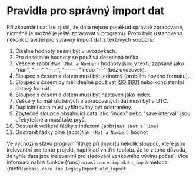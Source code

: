 # Pravidla pro správný import dat

Při zkoumání dat lze zjistit, že data nejsou poněkud správně zpracované, nicméně je možné je ještě zpracovat v programu.
Proto bylo ustanoveno několik pravidel pro správný import dat z textových souborů:

1. Číselné hodnoty nesmí být v uvozovkách.
2. Pro desetinné hodnoty se používá desetinná tečka.
3. Veškeré {abbr}`NaN (Not a Number)` hodnoty jsou v textu zapsané jako "nan", "---", "--.-", "------" nebo "--" (bez
   uvozovek).
4. Sloupec s časem a datem musí být jednotný (problém nového formátu).
5. Sloupec s časem by měl ideálně používat [ISO 8601](https://en.wikipedia.org/wiki/ISO_8601) nebo konzistentní datový
   formát.
6. Sloupec s časem a datem musí být nastaven jako index.
7. Veškerý formát uložených a zpracovaných dat musí být v UTC.
8. Duplicitní data musí vyfiltrovány být odstraněny.
9. Zbytečné sloupce obsahující data jako "index" nebo "save interval" jsou přebytečné a musí také pryč.
10. Odstranit veškeré řádky s indexem {abbr}`NaT (Not a Time)`
11. Odstranit řádky plné {abbr}`NaN (Not a Number)` hodnot

Ve výchozím stavu program filtruje při importu několik sloupců, které jsou irelevantní pro tento projekt, například
vnitřní teplotu. Je to z toho důvodu, že tyhle data jsou irelevantní pro sledování venkovního vývinu počasí. Více
informací nabízí funkce {func}`pocasi.core.imp.data_imp` a metoda {meth}`pocasi.core.imp.LegacyImport.old_import`.
